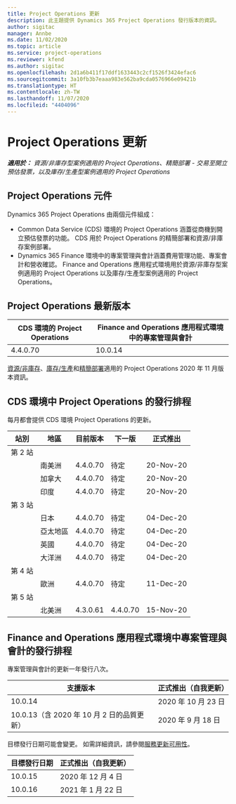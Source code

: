 ```yaml
---
title: Project Operations 更新
description: 此主題提供 Dynamics 365 Project Operations 發行版本的資訊。
author: sigitac
manager: Annbe
ms.date: 11/02/2020
ms.topic: article
ms.service: project-operations
ms.reviewer: kfend
ms.author: sigitac
ms.openlocfilehash: 2d1a6b411f17ddf1633443c2cf1526f3424efac6
ms.sourcegitcommit: 3a10fb3b7eaaa983e562ba9cda0576966e09421b
ms.translationtype: HT
ms.contentlocale: zh-TW
ms.lasthandoff: 11/07/2020
ms.locfileid: "4404096"
---
```

# <a name="project-operations-updates"></a>Project Operations 更新

_**適用於：** 資源/非庫存型案例適用的 Project Operations、精簡部署 - 交易至開立預估發票，以及庫存/生產型案例適用的 Project Operations_

## <a name="project-operations-components"></a>Project Operations 元件

Dynamics 365 Project Operations 由兩個元件組成：

- Common Data Service (CDS) 環境的 Project Operations 涵蓋從商機到開立預估發票的功能。 CDS 用於 Project Operations 的精簡部署和資源/非庫存案例部署。
- Dynamics 365 Finance 環境中的專案管理與會計涵蓋費用管理功能、專案會計和營收確認。 Finance and Operations 應用程式環境用於資源/非庫存型案例適用的 Project Operations 以及庫存/生產型案例適用的 Project Operations。

## <a name="project-operations-latest-version"></a>Project Operations 最新版本

| CDS 環境的 Project Operations | Finance and Operations 應用程式環境中的專案管理與會計 |
| --- | --- |
| 4.4.0.70 | 10.0.14 |

[資源/非庫存](whats-new-nov-2020-resource-based.md)、[庫存/生產](../prod-pma/whats-new/whats-new-nov-2020-production-based.md)和[精簡部署](../pro/whats-new/whats-new-nov-2020-lite.md)適用的 Project Operations 2020 年 11 月版本資訊。

## <a name="release-schedule-for-project-operations-on-cds-environment"></a>CDS 環境中 Project Operations 的發行排程

每月都會提供 CDS 環境 Project Operations 的更新。 

| 站別   | 地區        | 目前版本 | 下一版 | 正式推出 |
|-----------|---------------|-----------------|--------------|---------------------|
| 第 2 站 |   &nbsp;      |    &nbsp;       | &nbsp;       |      &nbsp;         |
|   &nbsp;  | 南美洲 |  4.4.0.70       | 待定     | 20-Nov-20           |
|    &nbsp; | 加拿大        |  4.4.0.70       | 待定     | 20-Nov-20           |
|   &nbsp;  | 印度         |  4.4.0.70       | 待定     | 20-Nov-20           |
| 第 3 站  |      &nbsp;   |     &nbsp;      |     &nbsp;   |      &nbsp;         |
|   &nbsp;  | 日本         |  4.4.0.70       | 待定     | 04-Dec-20           |
|   &nbsp;  | 亞太地區  |  4.4.0.70       | 待定     | 04-Dec-20           |
|   &nbsp;  | 英國 |  4.4.0.70       | 待定     | 04-Dec-20           |
|   &nbsp;  | 大洋洲       |  4.4.0.70       | 待定     | 04-Dec-20           |
| 第 4 站 |     &nbsp;    |     &nbsp;      |     &nbsp;   |      &nbsp;         |
|   &nbsp;  | 歐洲        |  4.4.0.70       | 待定     | 11-Dec-20           |
| 第 5 站 |     &nbsp;    |     &nbsp;      |     &nbsp;   |      &nbsp;         |
|   &nbsp;  | 北美洲 | 4.3.0.61        | 4.4.0.70     | 15-Nov-20           |

## <a name="release-schedule-for-project-management-and-accounting-in-the-finance-and-operations-apps-environment"></a>Finance and Operations 應用程式環境中專案管理與會計的發行排程

專案管理與會計的更新一年發行八次。

| 支援版本 | 正式推出（自我更新） |
| --- | --- |
| 10.0.14 | 2020 年 10 月 23 日 |
| 10.0.13（含 2020 年 10 月 2 日的品質更新） | 2020 年 9 月 18 日 |

目標發行日期可能會變更。 如需詳細資訊，請參閱[服務更新可用性](https://docs.microsoft.com/dynamics365/fin-ops-core/fin-ops/get-started/public-preview-releases?toc=/dynamics365/finance/toc.json)。

| 目標發行日期 | 正式推出（自我更新） |
| --- | --- |
| 10.0.15 | 2020 年 12 月 4 日 |
| 10.0.16 | 2021 年 1 月 22 日 |

